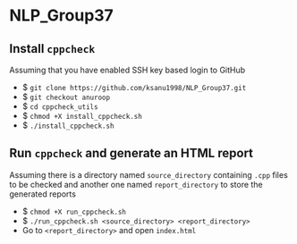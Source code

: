 # NLP_Group37

## Install `cppcheck`
Assuming that you have enabled SSH key based login to GitHub
* $ `git clone https://github.com/ksanu1998/NLP_Group37.git`
* $ `git checkout anuroop`
* $ `cd cppcheck_utils`
* $ `chmod +X install_cppcheck.sh`
* $ `./install_cppcheck.sh`

## Run `cppcheck` and generate an HTML report
Assuming there is a directory named `source_directory` containing `.cpp` files to be checked and another one named `report_directory` to store the generated reports
* $ `chmod +X run_cppcheck.sh`
* $ `./run_cppcheck.sh <source_directory> <report_directory>`
* Go to `<report_directory>` and open `index.html`
